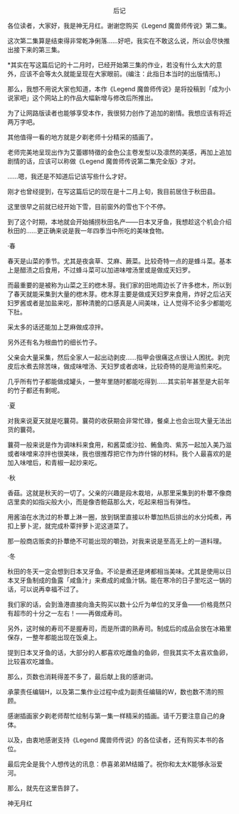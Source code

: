 <p align="center">后记</p>

各位读者，大家好，我是神无月红。谢谢您购买《Legend 魔兽师传说》第二集。

这次第二集算是结束得非常乾净俐落……好吧，我实在不敢这么说，所以会尽快推出接下来的第三集。

*其实在写这篇后记的十二月时，已经开始第三集的作业，若没有什么太大的意外，应该不会等太久就能呈现在大家眼前。(编注：此指日本当时的出版情形。)

那么，我想不用说大家也知道，本作《Legend 魔兽师传说》是将投稿到「成为小说家吧」这个网站上的作品大幅新增与修改后所推出。

为了让网路版读者也能够享受本作，我很努力创作了追加的剧情。我想应该有将近两万字吧。

其他值得一看的地方就是夕剃老师十分精采的插画了。

老师完美地呈现出作为艾蕾娜特徵的金色公主卷发型以及凛然的美感，再加上追加剧情的话，应该可以称做《Legend 魔兽师传说第二集完全版》才对。

……嗯，我还是不知道后记该写些什么才好。

刚才也曾经提到，在写这篇后记的现在是十二月上旬，我目前居住于秋田县。

这里很早之前就已经开始下雪，目前窗外的雪也下个不停。

到了这个时期，本地就会开始捕捞秋田名产——日本叉牙鱼，我想趁这个机会介绍秋田的……更正确来说是我一年四季当中所吃的美味食物。

·春

春天是山菜的季节。尤其是夜衾草、艾麻、蕨菜。比较奇特一点的是蜂斗菜。基本上是醋渍之后食用，不过蜂斗菜可以加进味噌汤里或是做成天妇罗。

而最重要的是被称为山菜之王的楤木芽。我们家的田地周边长了许多楤木，所以到了春天就能采集到大量的楤木芽。楤木芽主要是做成天妇罗来食用，炸好之后沾天妇罗酱或者是加盐来吃，那种清脆的口感真是人间美味，让人觉得不论多少都能吃下肚。

采太多的话还能加上芝麻做成凉拌。

另外还有名为根曲竹的细长竹子。

父亲会大量采集，然后全家人一起出动剥皮……指甲会很痛这点很让人困扰。剥完皮后水煮去除苦味，做成味噌汤、天妇罗或者卤味，比较奇特的是用油煎来吃。

几乎所有竹子都能做成罐头，一整年里随时都能吃得到……其实前年甚至是大前年的竹子都还有剩呢。

·夏

对我来说夏天就是吃蘘荷。蘘荷的收获期会非常忙碌，餐桌上也会出现大量无法出货的蘘荷。

蘘荷一般来说是作为调味料来食用，和酱菜或沙拉、鲔鱼肉、紫苏一起加入美乃滋或者味噌来凉拌也很美味，我也很推荐把它作为炸什锦的材料。我个人最喜欢的是加入味噌后，和青椒一起炒来吃。

·秋

香菇。这就是秋天的一切了。父亲的兴趣是段木栽培，从那里采集到的朴蕈不像商店里卖的如指尖般大小，而是像杏鲍菇那么大，吃起来相当有弹性。

用酱油在水洗过的朴蕈上淋一圈，放到锅里直接以朴蕈加热后排出的水分炖煮，再扣上萝卜泥，就完成朴覃拌萝卜泥这道菜了。

那一般商店贩卖的扑蕈绝不可能出现的嚼劲，对我来说是至高无上的一道料理。

·冬

秋田的冬天一定会想到日本叉牙鱼。不论是煮还是烤都相当美味。尤其是使用以日本叉牙鱼制成的鱼露「咸鱼汁」来煮成的咸鱼汁锅。能在寒冷的日子里吃这一锅的话，可以说再幸福不过了。

我们家的话，会到渔港直接向渔夫购买以数十公斤为单位的叉牙鱼——价格竟然只有超市的十分之一左右！——再做成寿司。

另外，这时候的寿司不是握寿司，而是所谓的熟寿司。制成后的成品会放在冰箱里保存，一整年都能出现在饭桌上。

提到日本叉牙鱼的话，大部分的人都喜欢吃雌鱼的鱼卵，但我其实不太喜欢鱼卵，比较喜欢吃雄鱼。

那么，页数也消耗得差不多了，最后献上我的感谢词。

承蒙责任编辑H，以及第二集作业过程中成为副责任编辑的W，数也数不清的照顾。

感谢插画家夕剃老师帮忙绘制与第一集一样精采的插画。请千万要注意自己的身体。

以及，由衷地感谢支持《Legend 魔兽师传说》的各位读者，还有购买本书的各位。

最后完全是我个人想传达的讯息：恭喜弟弟M结婚了。祝你和太太K能够永浴爱河。

那么，就先在这里告辞了。

神无月红

